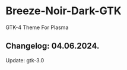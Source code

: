 # Breeze-Noir-Dark-GTK
GTK-4 Theme For Plasma

Changelog: 04.06.2024.
-----------------------

Update: gtk-3.0
